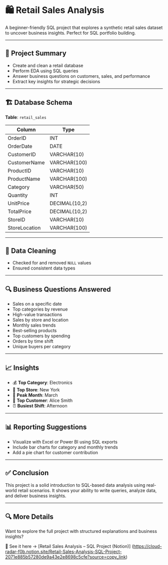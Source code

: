 # 🛍️ Retail Sales Analysis 

A beginner-friendly SQL project that explores a synthetic retail sales dataset to uncover business insights. Perfect for SQL portfolio building.

---

## 📌 Project Summary

- Create and clean a retail database
- Perform EDA using SQL queries
- Answer business questions on customers, sales, and performance
- Extract key insights for strategic decisions

---

## 🏗️ Database Schema

**Table**: `retail_sales`

| Column         | Type         |
|----------------|--------------|
| OrderID        | INT          |
| OrderDate      | DATE         |
| CustomerID     | VARCHAR(10)  |
| CustomerName   | VARCHAR(100) |
| ProductID      | VARCHAR(10)  |
| ProductName    | VARCHAR(100) |
| Category       | VARCHAR(50)  |
| Quantity       | INT          |
| UnitPrice      | DECIMAL(10,2)|
| TotalPrice     | DECIMAL(10,2)|
| StoreID        | VARCHAR(10)  |
| StoreLocation  | VARCHAR(100) |

---

## 🧹 Data Cleaning

- Checked for and removed `NULL` values
- Ensured consistent data types

---

## 🔍 Business Questions Answered

- Sales on a specific date
- Top categories by revenue
- High-value transactions
- Sales by store and location
- Monthly sales trends
- Best-selling products
- Top customers by spending
- Orders by time shift
- Unique buyers per category

---

## 📈 Insights

- 💰 **Top Category**: Electronics
- 📍 **Top Store**: New York
- 📆 **Peak Month**: March
- 🧑 **Top Customer**: Alice Smith
- ⏰ **Busiest Shift**: Afternoon

---

## 📊 Reporting Suggestions

- Visualize with Excel or Power BI using SQL exports
- Include bar charts for category and monthly trends
- Add a pie chart for customer contribution

---

## ✅ Conclusion

This project is a solid introduction to SQL-based data analysis using real-world retail scenarios. It shows your ability to write queries, analyze data, and deliver business insights.

---
## 🔍 More Details

Want to explore the full project with structured explanations and business insights?

🔗 See it here → [Retail Sales Analysis – SQL Project (Notion)]
(https://cloud-radar-f0b.notion.site/Retail-Sales-Analysis-SQL-Project-2071e885b57280de9a43e2e8698c5cfe?source=copy_link)

